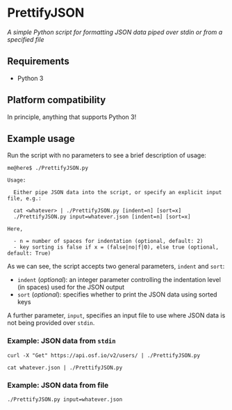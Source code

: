 # PrettifyJSON

_A simple Python script for formatting JSON data piped over stdin or from a specified file_

## Requirements

* Python 3

## Platform compatibility

In principle, anything that supports Python 3!

## Example usage

Run the script with no parameters to see a brief description of usage:

	me@here$ ./PrettifyJSON.py

	Usage:

	  Either pipe JSON data into the script, or specify an explicit input file, e.g.:

	  cat <whatever> | ./PrettifyJSON.py [indent=n] [sort=x]
	  ./PrettifyJSON.py input=whatever.json [indent=n] [sort=x]

	Here,

	  - n = number of spaces for indentation (optional, default: 2)
	  - key sorting is false if x = (false|no|f|0), else true (optional, default: True)

As we can see, the script accepts two general parameters, `indent` and `sort`:

* `indent` (_optional_): an integer parameter controlling the indentation level (in spaces) used for the JSON output
* `sort` (_optional_): specifies whether to print the JSON data using sorted keys

A further parameter, `input`, specifies an input file to use where JSON data is not being provided over `stdin`. 

### Example: JSON data from `stdin`

	curl -X "Get" https://api.osf.io/v2/users/ | ./PrettifyJSON.py

	cat whatever.json | ./PrettifyJSON.py

### Example: JSON data from file

	./PrettifyJSON.py input=whatever.json
